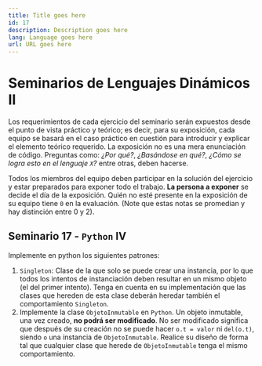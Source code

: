 ```yaml
---
title: Title goes here
id: 17
description: Description goes here
lang: Language goes here
url: URL goes here
---
```


# Seminarios de Lenguajes Dinámicos II

Los requerimientos de cada ejercicio del seminario serán expuestos desde el punto de vista práctico y teórico; es decir, para su exposición, cada equipo se basará en el caso práctico en cuestión para introducir y explicar el elemento teórico requerido. La exposición no es una mera enunciación de código. Preguntas como: _¿Por qué?_, _¿Basándose en qué?_, _¿Cómo se logra esto en el lenguaje `X`?_ entre otras, deben hacerse.

Todos los miembros del equipo deben participar en la solución del ejercicio y estar preparados para exponer todo el trabajo. **La persona a exponer** se decide el día de la exposición. Quién no esté presente en la exposición de su equipo tiene `0` en la evaluación. (Note que estas notas se promedian y hay distinción entre 0 y 2).

## Seminario 17 - `Python` IV

Implemente en python los siguientes patrones:

1. `Singleton`: Clase de la que solo se puede crear una instancia, 
por lo que todos los intentos de instanciación deben resultar 
en un mismo objeto (el del primer intento).
Tenga en cuenta en su implementación que las clases que hereden 
de esta clase deberán heredar también el comportamiento 
`Singleton`.
2. Implemente la clase `ObjetoInmutable` en `Python`. Un objeto 
inmutable, una vez creado, **no podrá ser modificado**. No ser 
modificado significa que después de su creación no se puede 
hacer `o.t = valor` ni `del(o.t)`, siendo `o` una instancia de 
`ObjetoInmutable`. Realice su diseño de forma tal que cualquier 
clase que herede de `ObjetoInmutable` tenga el mismo 
comportamiento.

